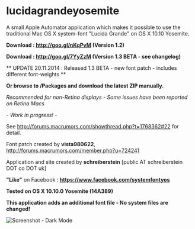 lucidagrandeyosemite
====================

A small Apple Automator application which makes it possible to use the traditional Mac OS X system-font "Lucida Grande" on OS X 10.10 Yosemite.

**Download : http://goo.gl/nKqPvM (Version 1.2)**

**Download : http://goo.gl/7YyZzM (Version 1.3 BETA - see changelog)**

** UPDATE 20.11.2014 : Released 1.3 BETA - new font patch - includes different font-weights **

**Or browse to /Packages and download the latest ZIP manually.**

*Recommended for non-Retina displays - Some issues have been reported on Retina Macs*

*- Work in progress! -*


See http://forums.macrumors.com/showthread.php?t=1768362#22 for detail.

Font patch created by **vista980622**, http://forums.macrumors.com/member.php?u=724241

Application and site created by **schreiberstein** [public AT schreiberstein DOT co DOT uk]


**"Like"** on Facebook : **https://www.facebook.com/systemfontyos**

**Tested on OS X 10.10.0 Yosemite (14A389)**

**This application adds an additional font file - No system files are changed!**

![](https://raw.githubusercontent.com/schreiberstein/lucidagrandeyosemite/master/Screenshots/Screenshot_Dark_Mode.jpg "Screenshot - Dark Mode")

